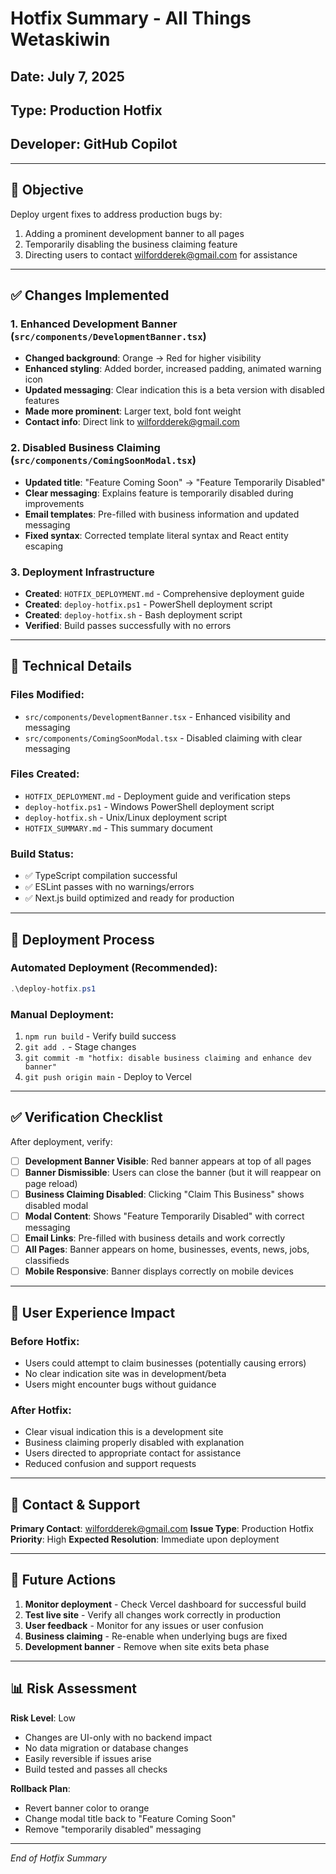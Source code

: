 # Hotfix Summary - All Things Wetaskiwin

## Date: July 7, 2025
## Type: Production Hotfix
## Developer: GitHub Copilot

---

## 🎯 Objective
Deploy urgent fixes to address production bugs by:
1. Adding a prominent development banner to all pages
2. Temporarily disabling the business claiming feature
3. Directing users to contact wilfordderek@gmail.com for assistance

---

## ✅ Changes Implemented

### 1. Enhanced Development Banner (`src/components/DevelopmentBanner.tsx`)
- **Changed background**: Orange → Red for higher visibility
- **Enhanced styling**: Added border, increased padding, animated warning icon
- **Updated messaging**: Clear indication this is a beta version with disabled features
- **Made more prominent**: Larger text, bold font weight
- **Contact info**: Direct link to wilfordderek@gmail.com

### 2. Disabled Business Claiming (`src/components/ComingSoonModal.tsx`)
- **Updated title**: "Feature Coming Soon" → "Feature Temporarily Disabled"
- **Clear messaging**: Explains feature is temporarily disabled during improvements
- **Email templates**: Pre-filled with business information and updated messaging
- **Fixed syntax**: Corrected template literal syntax and React entity escaping

### 3. Deployment Infrastructure
- **Created**: `HOTFIX_DEPLOYMENT.md` - Comprehensive deployment guide
- **Created**: `deploy-hotfix.ps1` - PowerShell deployment script
- **Created**: `deploy-hotfix.sh` - Bash deployment script
- **Verified**: Build passes successfully with no errors

---

## 🔧 Technical Details

### Files Modified:
- `src/components/DevelopmentBanner.tsx` - Enhanced visibility and messaging
- `src/components/ComingSoonModal.tsx` - Disabled claiming with clear messaging

### Files Created:
- `HOTFIX_DEPLOYMENT.md` - Deployment guide and verification steps
- `deploy-hotfix.ps1` - Windows PowerShell deployment script
- `deploy-hotfix.sh` - Unix/Linux deployment script
- `HOTFIX_SUMMARY.md` - This summary document

### Build Status:
- ✅ TypeScript compilation successful
- ✅ ESLint passes with no warnings/errors
- ✅ Next.js build optimized and ready for production

---

## 🚀 Deployment Process

### Automated Deployment (Recommended):
```powershell
.\deploy-hotfix.ps1
```

### Manual Deployment:
1. `npm run build` - Verify build success
2. `git add .` - Stage changes
3. `git commit -m "hotfix: disable business claiming and enhance dev banner"`
4. `git push origin main` - Deploy to Vercel

---

## ✅ Verification Checklist

After deployment, verify:

- [ ] **Development Banner Visible**: Red banner appears at top of all pages
- [ ] **Banner Dismissible**: Users can close the banner (but it will reappear on page reload)
- [ ] **Business Claiming Disabled**: Clicking "Claim This Business" shows disabled modal
- [ ] **Modal Content**: Shows "Feature Temporarily Disabled" with correct messaging
- [ ] **Email Links**: Pre-filled with business details and work correctly
- [ ] **All Pages**: Banner appears on home, businesses, events, news, jobs, classifieds
- [ ] **Mobile Responsive**: Banner displays correctly on mobile devices

---

## 🎯 User Experience Impact

### Before Hotfix:
- Users could attempt to claim businesses (potentially causing errors)
- No clear indication site was in development/beta
- Users might encounter bugs without guidance

### After Hotfix:
- Clear visual indication this is a development site
- Business claiming properly disabled with explanation
- Users directed to appropriate contact for assistance
- Reduced confusion and support requests

---

## 📧 Contact & Support

**Primary Contact**: wilfordderek@gmail.com
**Issue Type**: Production Hotfix
**Priority**: High
**Expected Resolution**: Immediate upon deployment

---

## 🔄 Future Actions

1. **Monitor deployment** - Check Vercel dashboard for successful build
2. **Test live site** - Verify all changes work correctly in production
3. **User feedback** - Monitor for any issues or user confusion
4. **Business claiming** - Re-enable when underlying bugs are fixed
5. **Development banner** - Remove when site exits beta phase

---

## 📊 Risk Assessment

**Risk Level**: Low
- Changes are UI-only with no backend impact
- No data migration or database changes
- Easily reversible if issues arise
- Build tested and passes all checks

**Rollback Plan**: 
- Revert banner color to orange
- Change modal title back to "Feature Coming Soon"
- Remove "temporarily disabled" messaging

---

*End of Hotfix Summary*
